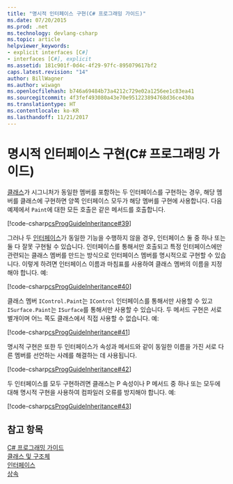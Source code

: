 ```yaml
---
title: "명시적 인터페이스 구현(C# 프로그래밍 가이드)"
ms.date: 07/20/2015
ms.prod: .net
ms.technology: devlang-csharp
ms.topic: article
helpviewer_keywords:
- explicit interfaces [C#]
- interfaces [C#], explicit
ms.assetid: 181c901f-0d4c-4f29-97fc-895079617bf2
caps.latest.revision: "14"
author: BillWagner
ms.author: wiwagn
ms.openlocfilehash: b746a69484b73a4212c729e02a1256ee1c83ea41
ms.sourcegitcommit: 4f3fef493080a43e70e951223894768d36ce430a
ms.translationtype: HT
ms.contentlocale: ko-KR
ms.lasthandoff: 11/21/2017
---
```

# <a name="explicit-interface-implementation-c-programming-guide"></a>명시적 인터페이스 구현(C# 프로그래밍 가이드)
[클래스](../../../csharp/language-reference/keywords/class.md)가 시그니처가 동일한 멤버를 포함하는 두 인터페이스를 구현하는 경우, 해당 멤버를 클래스에 구현하면 양쪽 인터페이스 모두가 해당 멤버를 구현에 사용합니다. 다음 예제에서 `Paint`에 대한 모든 호출은 같은 메서드를 호출합니다.  
  
 [!code-csharp[csProgGuideInheritance#39](../../../csharp/programming-guide/classes-and-structs/codesnippet/CSharp/explicit-interface-implementation_1.cs)]  
  
 그러나 두 [인터페이스](../../../csharp/language-reference/keywords/interface.md)가 동일한 기능을 수행하지 않을 경우, 인터페이스 둘 중 하나 또는 둘 다 잘못 구현될 수 있습니다. 인터페이스를 통해서만 호출되고 특정 인터페이스에만 관련되는 클래스 멤버를 만드는 방식으로 인터페이스 멤버를 명시적으로 구현할 수 있습니다. 이렇게 하려면 인터페이스 이름과 마침표를 사용하여 클래스 멤버의 이름을 지정해야 합니다. 예:  
  
 [!code-csharp[csProgGuideInheritance#40](../../../csharp/programming-guide/classes-and-structs/codesnippet/CSharp/explicit-interface-implementation_2.cs)]  
  
 클래스 멤버 `IControl.Paint`는 `IControl` 인터페이스를 통해서만 사용할 수 있고 `ISurface.Paint`는 `ISurface`를 통해서만 사용할 수 있습니다. 두 메서드 구현은 서로 별개이며 어느 쪽도 클래스에서 직접 사용할 수 없습니다. 예:  
  
 [!code-csharp[csProgGuideInheritance#41](../../../csharp/programming-guide/classes-and-structs/codesnippet/CSharp/explicit-interface-implementation_3.cs)]  
  
 명시적 구현은 또한 두 인터페이스가 속성과 메서드와 같이 동일한 이름을 가진 서로 다른 멤버를 선언하는 사례를 해결하는 데 사용됩니다.  
  
 [!code-csharp[csProgGuideInheritance#42](../../../csharp/programming-guide/classes-and-structs/codesnippet/CSharp/explicit-interface-implementation_4.cs)]  
  
 두 인터페이스를 모두 구현하려면 클래스는 P 속성이나 P 메서드 중 하나 또는 모두에 대해 명시적 구현을 사용하여 컴파일러 오류를 방지해야 합니다. 예:  
  
 [!code-csharp[csProgGuideInheritance#43](../../../csharp/programming-guide/classes-and-structs/codesnippet/CSharp/explicit-interface-implementation_5.cs)]  
  
## <a name="see-also"></a>참고 항목  
 [C# 프로그래밍 가이드](../../../csharp/programming-guide/index.md)  
 [클래스 및 구조체](../../../csharp/programming-guide/classes-and-structs/index.md)  
 [인터페이스](../../../csharp/programming-guide/interfaces/index.md)  
 [상속](../../../csharp/programming-guide/classes-and-structs/inheritance.md)
